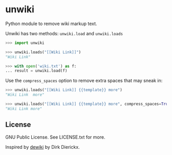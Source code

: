 unwiki
======
Python module to remove wiki markup text.

Unwiki has two methods: `unwiki.load` and `unwiki.loads`

````python
>>> import unwiki

>>> unwiki.loads("[[Wiki Link]]")
"Wiki Link"

>>> with open('wiki.txt') as f:
... result = unwiki.load(f)
````

Use the `compress_spaces` option to remove extra spaces that may sneak in:
```python
>>> unwiki.loads("[[Wiki Link]] {{template}} more")
"Wiki Link  more"

>>> unwiki.loads("[[Wiki Link]] {{template}} more", compress_spaces=True)
"Wiki Link more"
```

## License

GNU Public License. See LICENSE.txt for more.

Inspired by [dewiki](https://github.com/daddyd/dewiki) by Dirk Dierickx.
